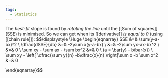 ```yaml
---
tags:
  - Statistics
---
```

The *best-fit* slope is found by *rotating the line* until the [[Sum of squares]] (SSE) is minimised. So we can get when its [[derivative]] *is equal to 0* (using [[chain rule]]):
$$\displaystyle \Huge \begin{eqnarray} 
SSE &=& \sum(y-a-bx)^2 \\
\dfrac{dSSE}{db} &=& -2\sum x(y-a-bx) \\
&=& -2\sum yx-ax-bx^2 \\
&=& 0 \\
\sum xy - \sum ax - \sum bx^2 &=& 0 \\
(a = \bar{y} - b\bar{x}) \\
\sum xy - \left[ \dfrac{\sum y}{n} -b\dfrac{x}{n} \right]\sum x -b \sum x^2 &=& 0

\end{eqnarray}$$
